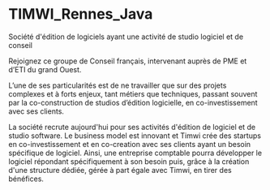 # TIMWI_Rennes_Java
Société d'édition de logiciels ayant une activité de studio logiciel et de conseil

Rejoignez ce groupe de Conseil français, intervenant auprès de PME et d’ETI du grand Ouest.

L’une de ses particularités est de ne travailler que sur des projets complexes et à forts enjeux, 
tant métiers que techniques, passant souvent par la co-construction de studios d’édition logicielle, 
en co-investissement avec ses clients.

La société recrute aujourd'hui pour ses activités d'édition de logiciel et de studio software.
Le business model est innovant et Timwi crée des startups en co-investissement et en co-creation avec
ses clients ayant un besoin spécifique de logiciel.
Ainsi, une entreprise comptable pourra développer le logiciel répondant spécifiquement à son besoin
puis, grâce à la création d'une structure dédiée, gérée à part égale avec Timwi, en tirer des bénéfices.
